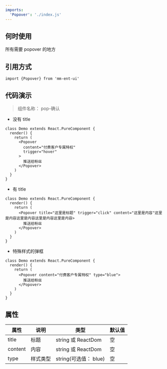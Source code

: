 ```yaml
---
imports:
  'Popover': './index.js'
---
```


## 何时使用

所有需要 popover 的地方

## 引用方式

```render javascript
import {Popover} from 'mm-ent-ui'
```

## 代码演示

> 组件名称： pop-确认

- 没有 title

```render html
class Demo extends React.PureComponent {
  render() {
    return (
      <Popover
        content="付费客户专属特权"
        trigger="hover"
      >
        推送给粉丝
      </Popover>
    )
  }
}
```

- 有 title

```render html
class Demo extends React.PureComponent {
  render() {
    return (
      <Popover title="这里是标题" trigger="click" content="这里是内容"这里是内容这里是内容这里是内容这里是内容>
        推送给粉丝
      </Popover>
    )
  }
}
```

- 特殊样式的弹框

```render html
class Demo extends React.PureComponent {
  render() {
    return (
      <Popover content="付费客户专属特权" type="blue">
        推送给粉丝
      </Popover>
    )
  }
}
```

## 属性

| 属性    | 说明     | 类型                  | 默认值 |
| ------- | -------- | --------------------- | ------ |
| title   | 标题     | string 或 ReactDom    | 空     |
| content | 内容     | string 或 ReactDom    | 空     |
| type    | 样式类型 | string(可选值： blue) | 空     |
